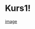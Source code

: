 # Kurs1!
[image](https://github.com/Lebonid/Kurs1/assets/47107920/e3f90e71-226c-4ceb-a125-c2a869c43edb)
